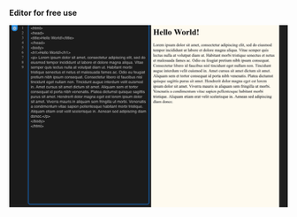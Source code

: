 **Editor for free use**

![HTML Editor](https://github.com/TechDudie/Code-Editor-js-/blob/master/screenshot.jpg)
